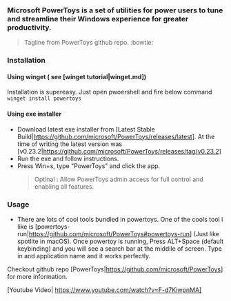 ### Microsoft PowerToys is a set of utilities for power users to tune and streamline their Windows experience for greater productivity.

> Tagline from PowerToys github repo. :bowtie:

### Installation

#### Using winget ( see [winget tutorial|winget.md])

Installation is supereasy. Just open pwoershell and fire below command
`winget install powertoys`

#### Using exe installer

- Download latest exe installer from [Latest Stable Build|https://github.com/microsoft/PowerToys/releases/latest]. At the time of writing the latest version was [v0.23.2|https://github.com/microsoft/PowerToys/releases/tag/v0.23.2]
- Run the exe and follow instructions.
- Press Win+s, type "PowerToys" and click the app.
  > Optinal : Allow PowerToys admin access for full control and enabling all features.

### Usage

- There are lots of cool tools bundled in powertoys. One of the cools tool i like is [powertoys-run|https://github.com/microsoft/PowerToys#powertoys-run] (Just like spotlite in macOS). Once powertoy is running, Press ALT+Space (default keybinding) and you will see a search bar at the middile of screen. Type in and application name and it works perfectly.

Checkout github repo [PowerToys|https://github.com/microsoft/PowerToys] for more information.

[Youtube Video| https://www.youtube.com/watch?v=F-d7KiwpnMA]

